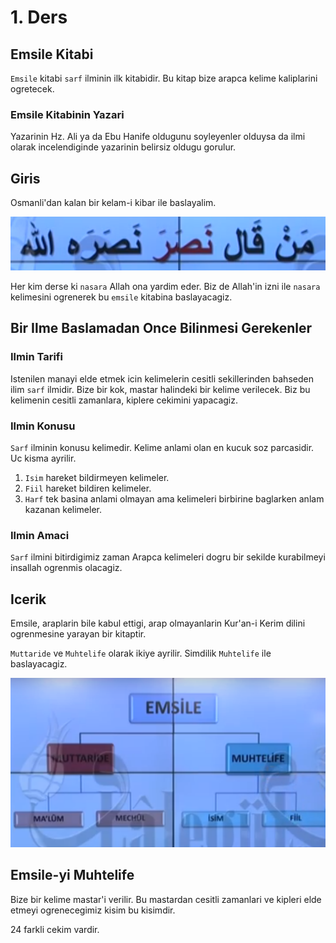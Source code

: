 # 1. Ders

## Emsile Kitabi

`Emsile` kitabi `sarf` ilminin ilk kitabidir. Bu kitap bize arapca kelime kaliplarini ogretecek.

### Emsile Kitabinin Yazari

Yazarinin Hz. Ali ya da Ebu Hanife oldugunu soyleyenler olduysa da ilmi olarak incelendiginde yazarinin belirsiz oldugu gorulur.

## Giris

Osmanli'dan kalan bir kelam-i kibar ile baslayalim.

![](../../_media/help-of-allah.png)

Her kim derse ki `nasara` Allah ona yardim eder. Biz de Allah'in izni ile `nasara` kelimesini ogrenerek bu `emsile` kitabina baslayacagiz.

## Bir Ilme Baslamadan Once Bilinmesi Gerekenler

### Ilmin Tarifi

Istenilen manayi elde etmek icin kelimelerin cesitli sekillerinden bahseden ilim `sarf` ilmidir. Bize bir kok, mastar halindeki bir kelime verilecek. Biz bu kelimenin cesitli zamanlara, kiplere cekimini yapacagiz.

### Ilmin Konusu

`Sarf` ilminin konusu kelimedir. Kelime anlami olan en kucuk soz parcasidir. Uc kisma ayrilir.

1. `Isim` hareket bildirmeyen kelimeler.
2. `Fiil` hareket bildiren kelimeler.
3. `Harf` tek basina anlami olmayan ama kelimeleri birbirine baglarken anlam kazanan kelimeler.

### Ilmin Amaci

`Sarf` ilmini bitirdigimiz zaman Arapca kelimeleri dogru bir sekilde kurabilmeyi insallah ogrenmis olacagiz.

## Icerik

Emsile, araplarin bile kabul ettigi, arap olmayanlarin Kur'an-i Kerim dilini ogrenmesine yarayan bir kitaptir.

`Muttaride` ve `Muhtelife` olarak ikiye ayrilir. Simdilik `Muhtelife` ile baslayacagiz.

![](../../_media/muttaride-muhtelife-table.png)

## Emsile-yi Muhtelife

Bize bir kelime mastar'i verilir. Bu mastardan cesitli zamanlari ve kipleri elde etmeyi ogrenecegimiz kisim bu kisimdir.

24 farkli cekim vardir.
